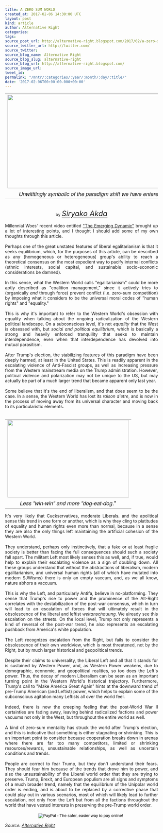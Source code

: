 ```yaml
---
title: A ZERO SUM WORLD
created_at: 2017-02-06 14:30:00 UTC
layout: post
kind: article
author: Alternative Right
categories: 
tags: 
source_post_url: http://alternative-right.blogspot.com/2017/02/a-zero-sum-world.html
source_twitter_url: http://twitter.com/
source_twitter: 
source_blog_name: Alternative Right
source_blog_slug: alternative-right
source_blog_url: http://alternative-right.blogspot.com/
source_image_url: 
tweet_id: 
permalink: "/mntr/:categories/:year/:month/:day/:title/"
date: '2017-02-06T00:00:00.000+00:00'
---
```

<div dir="ltr" style="text-align: left;" trbidi="on"><div class="separator" style="clear: both; text-align: center;"></div><table align="center" cellpadding="0" cellspacing="0" class="tr-caption-container" style="margin-left: auto; margin-right: auto; text-align: center;"><tbody><tr><td style="text-align: center;"><a href="https://1.bp.blogspot.com/--PX40SxmSD4/WJiHphcv_yI/AAAAAAAAVHE/b-uC7q2XJbkG0-ygkF6A83XNjyrVw_axgCLcB/s1600/der-spiegel-e1486287598204-635x357.png" imageanchor="1" style="margin-left: auto; margin-right: auto;"><img border="0" height="308" src="https://1.bp.blogspot.com/--PX40SxmSD4/WJiHphcv_yI/AAAAAAAAVHE/b-uC7q2XJbkG0-ygkF6A83XNjyrVw_axgCLcB/s400/der-spiegel-e1486287598204-635x357.png" width="550" /></a></td></tr><tr><td class="tr-caption" style="text-align: center;"><span style="font-family: Helvetica Neue, Arial, Helvetica, sans-serif; font-size: large;"><i>Unwitttingly symbolic of the paradigm shift we have entered.</i></span></td></tr></tbody></table><br /><div style="text-align: center;">by <span style="font-size: x-large;"><i><a href="http://alternative-right.blogspot.com/search/label/Siryako%20Akda" target="_blank">Siryako Akda</a></i></span></div><div style="text-align: center;"><br /></div><div style="text-align: justify;">Millennial Woes' recent video entitled <a href="https://youtu.be/QdhD1lD_TGk" target="_blank">"The Emerging Dynamic"</a> brought up a lot of interesting points, and I thought I should add some of my own thoughts through this article.&nbsp;</div><div style="text-align: justify;"><br /></div><div style="text-align: justify;">Perhaps one of the great unstated features of liberal egalitarianism is that it seeks equilibrium, which, for the purposes of this article, can be described as any (homogeneous or heterogeneous) group's ability to reach a theoretical consensus on the most expedient way to pacify internal conflicts (ethnic interests, social capital, and sustainable socio-econonic considerations be damned).</div><div style="text-align: justify;"><br /></div><div style="text-align: justify;">In this sense, what the Western World calls "egalitarianism" could be more aptly described as "coalition management," since it actively tries to (organically <i>and </i>through force) prevent conflict (i.e. zero-sum competition) by imposing what it considers to be the universal moral codes of "human rights" and "equality."<br /><br /><a name='more'></a>This is why it's important to refer to the Western World's obsession with equality when talking about the ongoing radicalization of the Western political landscape. On a subconscious level, it's not <i>equality </i>that the West is obsessed with, but <i>social and political equilibrium</i>, which is basically a strong and heavily enforced tranquility that seeks to maintain interdependence, even when that interdependence has devolved into mutual parasitism.&nbsp;</div><div style="text-align: justify;"><br /></div><div style="text-align: justify;">After Trump's election, the stabilizing features of this paradigm have been deeply harmed, at least in the United States. This is readily apparent in the escalating violence of Anti-Fascist groups, as well as increasing pressure from the Western mainstream media on the Trump administration. However, political violence and polarization may not be unique to the US, but may actually be part of a much larger trend that became apparent only last year.&nbsp;</div><div style="text-align: justify;"><br /></div><div style="text-align: justify;">Some believe that it's the end of liberalism, and that does seem to be the case. In a sense, the Western World has lost its <i>raison d'etre</i>, and is now in the process of moving away from its universal character and moving back to its particularistic elements.&nbsp;</div><div style="text-align: justify;"><br /></div><div style="text-align: justify;"><table cellpadding="0" cellspacing="0" class="tr-caption-container" style="float: left; margin-right: 1em; text-align: left;"><tbody><tr><td style="text-align: center;"><a href="https://1.bp.blogspot.com/-kPMK_Qk09BI/WJiG1tPMXGI/AAAAAAAAVG8/g_6Gy5oqA-QLYFqXbckhG8rnfRVZQaOoQCLcB/s1600/dog-eat-dog.jpg" imageanchor="1" style="clear: left; margin-bottom: 1em; margin-left: auto; margin-right: auto;"><img border="0" height="255" src="https://1.bp.blogspot.com/-kPMK_Qk09BI/WJiG1tPMXGI/AAAAAAAAVG8/g_6Gy5oqA-QLYFqXbckhG8rnfRVZQaOoQCLcB/s400/dog-eat-dog.jpg" width="400" /></a></td></tr><tr><td class="tr-caption" style="text-align: center;"><span style="font-size: large;"><span style="font-family: helvetica neue, arial, helvetica, sans-serif;"><i>Less "win-win" and more "dog-eat-dog</i></span>."</span></td></tr></tbody></table>It's very likely that Cuckservatives, moderate Liberals. and the apolitical sense this trend in one form or another, which is why they cling to platitudes of equality and human rights even more than normal, because in a sense they are also the only things left maintaining the artificial cohesion of the Western World.&nbsp;</div><div style="text-align: justify;"><br /></div><div style="text-align: justify;">They understand, perhaps only instinctively, that a fake or at least fragile society is better than facing the full consequences should such a society fall apart. The militant Left most likely senses this as well, and, if true, would help to explain their escalating violence as a sign of doubling down. All these groups understand that without the abstractions of liberalism, modern egalitarianism, and universal human rights (all of which have mutated into modern SJWisms) there is only an empty vaccum, and, as we all know, nature abhors a vaccuum.&nbsp;</div><div style="text-align: justify;"><br /></div><div style="text-align: justify;">This is why the Left, and particularly Antifa, believe in no-platforming. They sense that Trump's rise to power and the prominence of the Alt-Right correlates with the destabilization of the post-war consensus, which in turn will lead to an escalation of forces that will ultimately result in the obsolescence of the liberal and leftist <i>weltanschauung</i>. We already see this escalation on the streets. On the local level, Trump not only represents a kind of reversal of the post-war trend, he also represents an escalating pushback from America's white population.&nbsp;</div><div style="text-align: justify;"><br /></div><div style="text-align: justify;">The Left recognizes escalation from the Right, but fails to consider the obsolescence of their own worldview, which is most threatened, not by the Right, but by much larger historical and geopolitical trends.&nbsp;</div><div style="text-align: justify;"><br /></div><div style="text-align: justify;">Despite their claims to universality, the Liberal Left and all that it stands for is sustained by Western Power, and, as Western Power weakens, due to demographic, economic, and geopolitical realities, so too does the Left's power. Thus, the decay of modern Liberalism can be seen as an important turning point in the Western World's historical trajectory. Furthermore, Trump's call to "Make America Great Again" hints at the downward trend of pre-Trump American (and Leftist) power, which helps to explain some of the subconscious agitation many Leftists all over the world feel.&nbsp;</div><div style="text-align: justify;"><br /></div><div style="text-align: justify;">Indeed, there is now the creeping feeling that the post-World War II certainties are fading away, leaving behind radicalized factions and power vacuums not only in the West, but throughout the entire world as well.&nbsp;</div><div style="text-align: justify;"><br /></div><div style="text-align: justify;">A kind of zero-sum mentality has struck the world after Trump's election, and this is indicative that something is either stagnating or shrinking. This is an important point to consider because cooperation breaks down in arenas where there are far too many competitors, limited or shrinking resources/rewards, unsustainable relationships, as well as uncertain conditions and trends.&nbsp;</div><div style="text-align: justify;"><br /></div><div style="text-align: justify;">People are correct to fear Trump, but they don't understand their fears. They should fear him because of the trends that drove him to power, and also the unsustainability of the Liberal world order that they are trying to preserve. Trump, Brexit, and European populism are all signs and symptoms of a much broader trend, namely that the equilibrium of the Unipolar world order is ending, and is about to be replaced by a corrective phase that could play out in various scenarios, most of which will likely lead to further escalation, not only from the Left but from all the factions throughout the world that have vested interests in preserving the pre-Trump world order. <br /><br /><form action="https://www.paypal.com/cgi-bin/webscr" method="post" style="text-align: justify;" target="_top"><div style="text-align: center;"><span style="font-family: inherit;"><input alt="PayPal - The safer, easier way to pay online!" border="0" name="submit" src="https://www.paypalobjects.com/en_US/i/btn/btn_donateCC_LG.gif" type="image" />&nbsp;<img alt="" border="0" height="1" src="https://www.paypalobjects.com/en_US/i/scr/pixel.gif" width="1" /></span></div></form></div></div><img src="http://feeds.feedburner.com/~r/blogspot/SBfLZ/~4/Yt8I9-WrnOs" height="1" width="1" alt=""/><div class="">
    <i>Source: <a href="http://alternative-right.blogspot.com/">Alternative Right</a></i>
</div>
